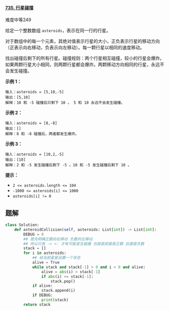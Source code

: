 #### [735. 行星碰撞](https://leetcode.cn/problems/asteroid-collision/)

难度中等249

给定一个整数数组 `asteroids`，表示在同一行的行星。

对于数组中的每一个元素，其绝对值表示行星的大小，正负表示行星的移动方向（正表示向右移动，负表示向左移动）。每一颗行星以相同的速度移动。

找出碰撞后剩下的所有行星。碰撞规则：两个行星相互碰撞，较小的行星会爆炸。如果两颗行星大小相同，则两颗行星都会爆炸。两颗移动方向相同的行星，永远不会发生碰撞。

 

**示例 1：**

```
输入：asteroids = [5,10,-5]
输出：[5,10]
解释：10 和 -5 碰撞后只剩下 10 。 5 和 10 永远不会发生碰撞。
```

**示例 2：**

```
输入：asteroids = [8,-8]
输出：[]
解释：8 和 -8 碰撞后，两者都发生爆炸。
```

**示例 3：**

```
输入：asteroids = [10,2,-5]
输出：[10]
解释：2 和 -5 发生碰撞后剩下 -5 。10 和 -5 发生碰撞后剩下 10 。
```

 

**提示：**

- `2 <= asteroids.length <= 104`
- `-1000 <= asteroids[i] <= 1000`
- `asteroids[i] != 0`





## 题解

~~~python
class Solution:
    def asteroidCollision(self, asteroids: List[int]) -> List[int]:
        DEBUG = 0
        ## 首先明确正数向右移动 负数向左移动 
        ## 所以只有 -> <- 才有可能发生碰撞 也就是前面是正数 后面是负数
        stack = []
        for i in asteroids:
            ## 给当前星星设置一个状态
            alive = True
            while stack and stack[-1] > 0 and i < 0 and alive:
                alive = abs(i) > stack[-1]
                if abs(i) >= stack[-1]:
                    stack.pop()
            if alive:
                stack.append(i)
            if DEBUG:
                print(stack)
        return stack
                
~~~

